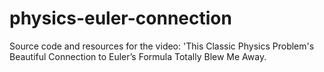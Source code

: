 # physics-euler-connection
Source code and resources for the video: 'This Classic Physics Problem's Beautiful Connection to Euler’s Formula Totally Blew Me Away.
